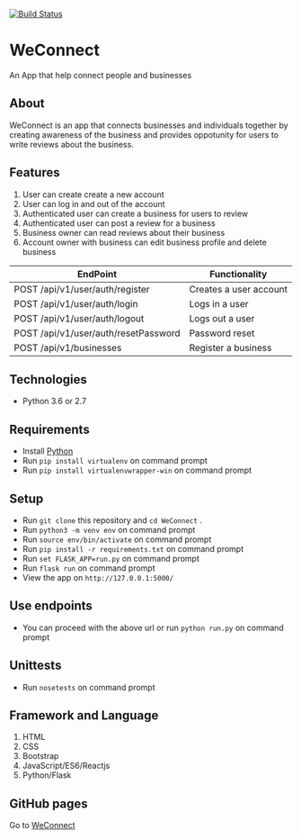 [![Build Status](https://travis-ci.org/Ogollah/WeConnect.svg?branch=develop)](https://travis-ci.org/Ogollah/WeConnect)
# WeConnect
An App that help connect people and businesses

## About

WeConnect is an app that connects businesses and individuals together by creating awareness of the business and provides oppotunity for users to write reviews about the business.

## Features

  1. User can create create a new account
  2. User can log in and out of the account
  3. Authenticated user can create a business for users to review
  4. Authenticated user can post a review for a business
  5. Business owner can read reviews about their business
  6. Account owner with business can edit business profile and delete business

  | EndPoint                                             | Functionality                                    |
| ---------------------------------------------------- | ------------------------------------------------ |
| POST   /api/v1/user/auth/register                   | Creates a user account                          |
| POST   /api/v1/user/auth/login                       | Logs in a user                                 |
| POST   /api/v1/user/auth/logout                      | Logs out a user                                |
| POST   /api/v1/user/auth/resetPassword              | Password reset                                 |
| POST   /api/v1/businesses                       | Register a business                            |

## Technologies

* Python 3.6 or 2.7

## Requirements

* Install [Python](https://www.python.org/downloads/)
* Run `pip install virtualenv` on command prompt
* Run `pip install virtualenvwrapper-win` on command prompt

## Setup

* Run `git clone` this repository and `cd WeConnect` .
* Run `python3 -m venv env` on command prompt
* Run `source env/bin/activate` on command prompt
* Run `pip install -r requirements.txt` on command prompt
* Run `set FLASK_APP=run.py` on command prompt
* Run `flask run` on command prompt
* View the app on `http://127.0.0.1:5000/`

## Use endpoints

* You can proceed with the above url or run `python run.py` on command prompt

## Unittests

* Run `nosetests` on command prompt

## Framework and Language

 1. HTML
 2. CSS
 3. Bootstrap
 4. JavaScript/ES6/Reactjs
 5. Python/Flask

## GitHub pages

Go to [WeConnect](https://ogollah.github.io/WeConnect/)